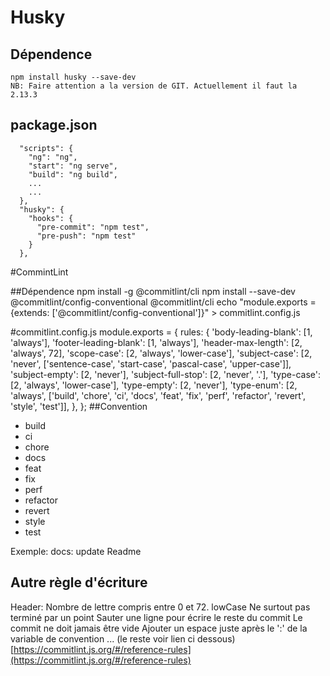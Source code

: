 # Husky

## Dépendence
    npm install husky --save-dev
    NB: Faire attention a la version de GIT. Actuellement il faut la 2.13.3

## package.json
      "scripts": {
        "ng": "ng",
        "start": "ng serve",
        "build": "ng build",
        ...
        ...
      },
      "husky": {
        "hooks": {
          "pre-commit": "npm test",
          "pre-push": "npm test"
        }
      },

#CommintLint

##Dépendence
    npm install -g @commitlint/cli
    npm install --save-dev @commitlint/config-conventional @commitlint/cli
    echo "module.exports = {extends: ['@commitlint/config-conventional']}" > commitlint.config.js

#commitlint.config.js
    module.exports = {
      rules: {
        'body-leading-blank': [1, 'always'],
        'footer-leading-blank': [1, 'always'],
        'header-max-length': [2, 'always', 72],
        'scope-case': [2, 'always', 'lower-case'],
        'subject-case': [2, 'never', ['sentence-case', 'start-case', 'pascal-case', 'upper-case']],
        'subject-empty': [2, 'never'],
        'subject-full-stop': [2, 'never', '.'],
        'type-case': [2, 'always', 'lower-case'],
        'type-empty': [2, 'never'],
        'type-enum': [2, 'always', ['build', 'chore', 'ci', 'docs', 'feat', 'fix', 'perf', 'refactor', 'revert', 'style', 'test']],
      },
    };
##Convention
- build
- ci
- chore
- docs
- feat
- fix
- perf
- refactor
- revert
- style
- test

Exemple: docs: update Readme

## Autre règle d'écriture
Header: Nombre de lettre compris entre 0 et 72.
lowCase
Ne surtout pas terminé par un point
Sauter une ligne pour écrire le reste du commit
Le commit ne doit jamais être vide
Ajouter un espace juste après le ':' de la variable de convention
... (le reste voir lien ci dessous)
[https://commitlint.js.org/#/reference-rules](https://commitlint.js.org/#/reference-rules)

